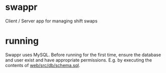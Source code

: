 swappr
======

Client / Server app for managing shift swaps

running
=======

Swappr uses MySQL. Before running for the first time, ensure the database and user exist and have appropriate 
permissions. E.g. by executing the contents of [web/src/db/schema.sql](schema.sql).
